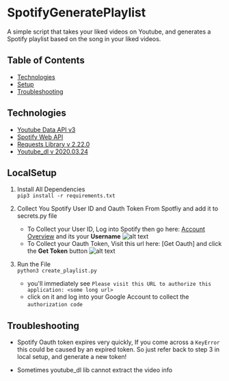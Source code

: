 # SpotifyGeneratePlaylist
A simple script that takes your liked videos on Youtube, and generates a Spotify playlist based on the song in your liked videos.

## Table of Contents
* [Technologies](#Technologies)
* [Setup](#LocalSetup)
* [Troubleshooting](#Troubleshooting)

## Technologies
* [Youtube Data API v3]
* [Spotify Web API]
* [Requests Library v 2.22.0]
* [Youtube_dl v 2020.03.24]

## LocalSetup
1) Install All Dependencies   
`pip3 install -r requirements.txt`

2) Collect You Spotify User ID and Oauth Token From Spotfiy and add it to secrets.py file
    * To Collect your User ID, Log into Spotify then go here: [Account Overview] and its your **Username**
    ![alt text](images/userid.png)
    * To Collect your Oauth Token, Visit this url here: [Get Oauth] and click the **Get Token** button
    ![alt text](images/spotify_token.png)

4) Run the File  
`python3 create_playlist.py`   
    * you'll immediately see `Please visit this URL to authorize this application: <some long url>`
    * click on it and log into your Google Account to collect the `authorization code`

## Troubleshooting
* Spotify Oauth token expires very quickly, If you come across a `KeyError` this could
be caused by an expired token. So just refer back to step 3 in local setup, and generate a new
token!  
* Sometimes youtube_dl lib cannot extract the video info


   [Youtube Data API v3]: <https://developers.google.com/youtube/v3>
   [Spotify Web API]: <https://developer.spotify.com/documentation/web-api/>
   [Requests Library v 2.22.0]: <https://requests.readthedocs.io/en/master/>
   [Account Overview]: <https://www.spotify.com/us/account/overview/>
   [Youtube_dl v 2020.03.24]:<https://github.com/ytdl-org/youtube-dl/>